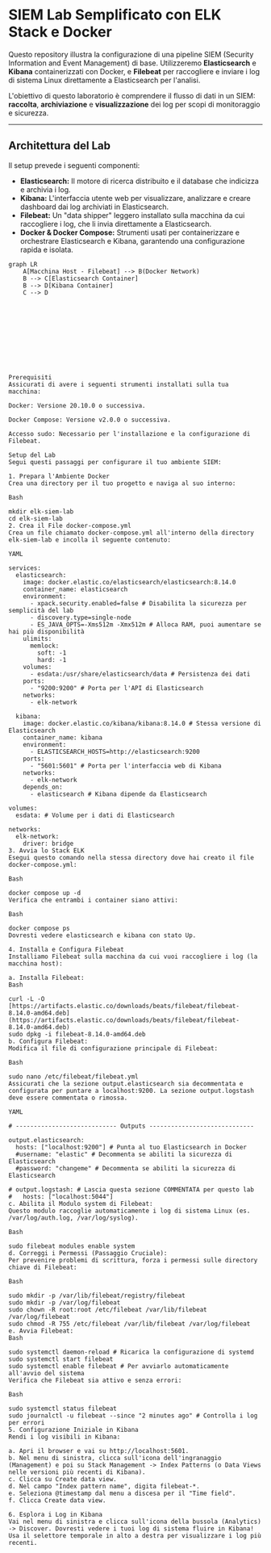 # SIEM Lab Semplificato con ELK Stack e Docker

Questo repository illustra la configurazione di una pipeline SIEM (Security Information and Event Management) di base. Utilizzeremo **Elasticsearch** e **Kibana** containerizzati con Docker, e **Filebeat** per raccogliere e inviare i log di sistema Linux direttamente a Elasticsearch per l'analisi.

L'obiettivo di questo laboratorio è comprendere il flusso di dati in un SIEM: **raccolta**, **archiviazione** e **visualizzazione** dei log per scopi di monitoraggio e sicurezza.

---

## Architettura del Lab

Il setup prevede i seguenti componenti:

* **Elasticsearch:** Il motore di ricerca distribuito e il database che indicizza e archivia i log.
* **Kibana:** L'interfaccia utente web per visualizzare, analizzare e creare dashboard dai log archiviati in Elasticsearch.
* **Filebeat:** Un "data shipper" leggero installato sulla macchina da cui raccogliere i log, che li invia direttamente a Elasticsearch.
* **Docker & Docker Compose:** Strumenti usati per containerizzare e orchestrare Elasticsearch e Kibana, garantendo una configurazione rapida e isolata.

```mermaid
graph LR
    A[Macchina Host - Filebeat] --> B(Docker Network)
    B --> C[Elasticsearch Container]
    B --> D[Kibana Container]
    C --> D











Prerequisiti
Assicurati di avere i seguenti strumenti installati sulla tua macchina:

Docker: Versione 20.10.0 o successiva.

Docker Compose: Versione v2.0.0 o successiva.

Accesso sudo: Necessario per l'installazione e la configurazione di Filebeat.

Setup del Lab
Segui questi passaggi per configurare il tuo ambiente SIEM:

1. Prepara l'Ambiente Docker
Crea una directory per il tuo progetto e naviga al suo interno:

Bash

mkdir elk-siem-lab
cd elk-siem-lab
2. Crea il File docker-compose.yml
Crea un file chiamato docker-compose.yml all'interno della directory elk-siem-lab e incolla il seguente contenuto:

YAML

services:
  elasticsearch:
    image: docker.elastic.co/elasticsearch/elasticsearch:8.14.0
    container_name: elasticsearch
    environment:
      - xpack.security.enabled=false # Disabilita la sicurezza per semplicità del lab
      - discovery.type=single-node
      - ES_JAVA_OPTS=-Xms512m -Xmx512m # Alloca RAM, puoi aumentare se hai più disponibilità
    ulimits:
      memlock:
        soft: -1
        hard: -1
    volumes:
      - esdata:/usr/share/elasticsearch/data # Persistenza dei dati
    ports:
      - "9200:9200" # Porta per l'API di Elasticsearch
    networks:
      - elk-network

  kibana:
    image: docker.elastic.co/kibana/kibana:8.14.0 # Stessa versione di Elasticsearch
    container_name: kibana
    environment:
      - ELASTICSEARCH_HOSTS=http://elasticsearch:9200
    ports:
      - "5601:5601" # Porta per l'interfaccia web di Kibana
    networks:
      - elk-network
    depends_on:
      - elasticsearch # Kibana dipende da Elasticsearch

volumes:
  esdata: # Volume per i dati di Elasticsearch

networks:
  elk-network:
    driver: bridge
3. Avvia lo Stack ELK
Esegui questo comando nella stessa directory dove hai creato il file docker-compose.yml:

Bash

docker compose up -d
Verifica che entrambi i container siano attivi:

Bash

docker compose ps
Dovresti vedere elasticsearch e kibana con stato Up.

4. Installa e Configura Filebeat
Installiamo Filebeat sulla macchina da cui vuoi raccogliere i log (la macchina host):

a. Installa Filebeat:
Bash

curl -L -O [https://artifacts.elastic.co/downloads/beats/filebeat/filebeat-8.14.0-amd64.deb](https://artifacts.elastic.co/downloads/beats/filebeat/filebeat-8.14.0-amd64.deb)
sudo dpkg -i filebeat-8.14.0-amd64.deb
b. Configura Filebeat:
Modifica il file di configurazione principale di Filebeat:

Bash

sudo nano /etc/filebeat/filebeat.yml
Assicurati che la sezione output.elasticsearch sia decommentata e configurata per puntare a localhost:9200. La sezione output.logstash deve essere commentata o rimossa.

YAML

# ---------------------------- Outputs -----------------------------

output.elasticsearch:
  hosts: ["localhost:9200"] # Punta al tuo Elasticsearch in Docker
  #username: "elastic" # Decommenta se abiliti la sicurezza di Elasticsearch
  #password: "changeme" # Decommenta se abiliti la sicurezza di Elasticsearch

# output.logstash: # Lascia questa sezione COMMENTATA per questo lab
#   hosts: ["localhost:5044"]
c. Abilita il Modulo system di Filebeat:
Questo modulo raccoglie automaticamente i log di sistema Linux (es. /var/log/auth.log, /var/log/syslog).

Bash

sudo filebeat modules enable system
d. Correggi i Permessi (Passaggio Cruciale):
Per prevenire problemi di scrittura, forza i permessi sulle directory chiave di Filebeat:

Bash

sudo mkdir -p /var/lib/filebeat/registry/filebeat
sudo mkdir -p /var/log/filebeat
sudo chown -R root:root /etc/filebeat /var/lib/filebeat /var/log/filebeat
sudo chmod -R 755 /etc/filebeat /var/lib/filebeat /var/log/filebeat
e. Avvia Filebeat:
Bash

sudo systemctl daemon-reload # Ricarica la configurazione di systemd
sudo systemctl start filebeat
sudo systemctl enable filebeat # Per avviarlo automaticamente all'avvio del sistema
Verifica che Filebeat sia attivo e senza errori:

Bash

sudo systemctl status filebeat
sudo journalctl -u filebeat --since "2 minutes ago" # Controlla i log per errori
5. Configurazione Iniziale in Kibana
Rendi i log visibili in Kibana:

a. Apri il browser e vai su http://localhost:5601.
b. Nel menu di sinistra, clicca sull'icona dell'ingranaggio (Management) e poi su Stack Management -> Index Patterns (o Data Views nelle versioni più recenti di Kibana).
c. Clicca su Create data view.
d. Nel campo "Index pattern name", digita filebeat-*.
e. Seleziona @timestamp dal menu a discesa per il "Time field".
f. Clicca Create data view.

6. Esplora i Log in Kibana
Vai nel menu di sinistra e clicca sull'icona della bussola (Analytics) -> Discover. Dovresti vedere i tuoi log di sistema fluire in Kibana! Usa il selettore temporale in alto a destra per visualizzare i log più recenti.

